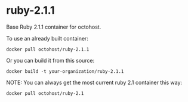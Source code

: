 ruby-2.1.1
===============

Base Ruby 2.1.1 container for octohost.

To use an already built container:

`docker pull octohost/ruby-2.1.1`

Or you can build it from this source:

`docker build -t your-organization/ruby-2.1.1`

NOTE: You can always get the most current ruby 2.1 container this way:

`docker pull octohost/ruby-2.1`
